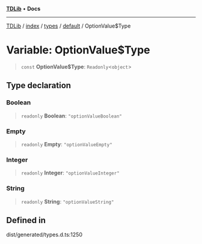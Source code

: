 [**TDLib**](../../../../../../README.md) • **Docs**

***

[TDLib](../../../../../../modules.md) / [index](../../../../../README.md) / [types](../../../README.md) / [default](../README.md) / OptionValue$Type

# Variable: OptionValue$Type

> `const` **OptionValue$Type**: `Readonly`\<`object`\>

## Type declaration

### Boolean

> `readonly` **Boolean**: `"optionValueBoolean"`

### Empty

> `readonly` **Empty**: `"optionValueEmpty"`

### Integer

> `readonly` **Integer**: `"optionValueInteger"`

### String

> `readonly` **String**: `"optionValueString"`

## Defined in

dist/generated/types.d.ts:1250
